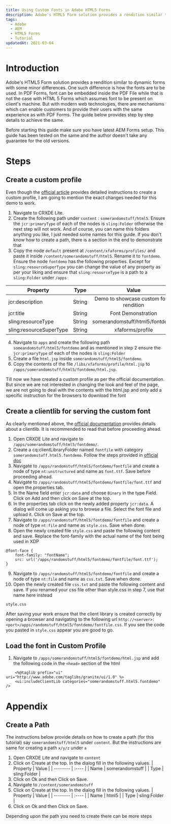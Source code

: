 ```yaml
---
title: Using Custom Fonts in Adobe HTML5 Forms
description: Adobe's HTML5 Form solution provides a rendition similar to dynamic forms with some minor differences. One such difference is how the fonts are to be used. In PDF Forms, font can be embedded inside the PDF File while that is not the case with HTML 5 Forms which assumes font to be present on client's machine. But with web fonts, customer's can achieve the same with just little bit of code
tags:
  - Adobe
  - AEM
  - HTML5 Forms
  - Tutorial
updatedAt: 2021-03-04
---
```


# Introduction

Adobe's HTML5 Form solution provides a rendition similar to dynamic forms with some minor differences. One such
difference is how the fonts are to be used. In PDF Forms, font can be embedded inside the PDF File while that is not the case
with HTML 5 Forms which assumes font to be present on client's machine. But with modern web technologies, there are mechanisms which can enable customers to provide their users with the same experience as with PDF Forms. The guide below provides step by step details
to achieve the same.

Before starting this guide make sure you have latest AEM Forms setup. This guide has been tested on the same and the author doesn't take any guarantee for the old versions.

# Steps

## Create a custom profile

Even though the [official article](https://experienceleague.adobe.com/docs/experience-manager-65/forms/html5-forms/custom-profile.html?lang=en#create-the-profile-renderer-script) provides detailed instructions to create a custom profile, I am going to mention the exact changes needed for this demo to work.

1. Navigate to CRXDE Lite.
2. Create the following path under `content` : `somerandomstuff/html5`. Ensure the `jcr:primaryType` of each of the nodes is `sling:Folder` otherwise the next step will not work. And of course, you can name this folders anything you like, I just needed some names for this guide. If you don't know how to create a path, there is a section in the end to demonstrate that
3. Copy the node `default` present at `/content/xfaforms/profiles/` and paste it inside `/content/somerandomstuff/html5`. Rename it to `fontdemo`. Ensure the node `fontdemo` has the following properties. Except for `sling:resourceSuperType` you can change the value of any property as per your liking and ensure that `sling:resourceType` is a path to a `sling:Folder` under `/apps`

| Property                |  Type  |                  Value                  |
| ----------------------- | :----: | :-------------------------------------: |
| jcr:description         | String | Demo to showcase custom fonts rendition |
| jcr:title               | String |           Font Demonstration            |
| sling:resourceType      | String |     somerandomstuff/html5/fontdemo      |
| sling:resourceSuperType | String |            xfaforms/profile             |

4. Navigate to `apps` and create the following path `someandomstuff/html5/fontdemo` and as mentioned in step 2 ensure the `jcr:primaryType` of each of the nodes is `sling:Folder`
5. Create a file `html.jsp` inside `somerandomstuff/html5/fontdemo`.
6. Copy the contents of the file `/libs/xfaforms/profile/html.jsp` to `/apps/somerandomstuff/html5/fontdemo/html.jsp`.

Till now we have created a custom profile as per the official documentation. But since we are not interested in changing the look and feel of the page, we are not going to deal with the contents with the html.jsp and only add a specific instruction for the browsers to download the font

## Create a clientlib for serving the custom font

As clearly mentioned above, the [official documentation](https://experienceleague.adobe.com/docs/experience-manager-65/developing/introduction/clientlibs.html?lang=en#overriding-libraries-in-lib) provides details about a clientlib. It is recommended to read that before proceeding ahead.

1. Open CRXDE Lite and navigate to `/apps/somerandomstuff/html5/fontdemo/`.
2. Create a cq:clientLibraryFolder named `fontfile` with category `somerandomstuff.html5.fontdemo`. Follow the steps provided in [official doc](https://experienceleague.adobe.com/docs/experience-manager-65/developing/introduction/clientlibs.html?lang=en#create-a-client-library-folder)
3. Navigate to `/apps/randomstuff/html5/fontdemo/fontfile` and create a node of type `nt:unstructured` and name as `font.ttf`. Save before proceeding ahead.
4. Navigate to `/apps/randomstuff/html5/fontdemo/fontfile/font.ttf` and open the properties tab.
5. In the Name field enter `jcr:data` and choose `Binary` in the type Field. Click on Add and then click on Save at the top.
6. In the properties tab click on the newly added property `jcr:data`. A dialog will come up asking you to browse a file. Select the font file and upload it. Click on Save at the top.
7. Navigate to `/apps/randomstuff/html5/fontdemo/fontfile` and create a node of type `nt:file` and name as `style.css`. Save when done.
8. Open the newly created file `style.css` and paste the following content and save. Replace the font-family with the actual name of the font being used in XDP

```
@font-face {
    font-family: "fontName";
    src: url('/apps/randomstuff/html5/fontdemo/fontfile/font.ttf');
}
```

9. Navigate to `/apps/randomstuff/html5/fontdemo/fontfile` and create a node of type `nt:file` and name as `css.txt`. Save when done.
10. Open the newly created file `css.txt` and paste the following content and save. If you renamed your css file other than style.css in step 7, use that name here instead

```
style.css
```

After saving your work ensure that the client library is created correctly by opening a browser and navigating to the following url
`http://<server>:<port>/apps/randomstuff/html5/fontdemo/fontfile.css`. If you see the code you pasted in `style.css` appear you are good to go.

## Load the font in Custom Profile

1. Navigate to `/apps/somerandomstuff/html5/fontdemo/html.jsp` and add the following code in the `<head>` section of the html

```
    <%@taglib prefix="ui" uri="http://www.adobe.com/taglibs/granite/ui/1.0" %>
	<ui:includeClientLib categories="somerandomstuff.html5.fontdemo" />
```

# Appendix

## Create a Path

The instructions below provide details on how to create a path (for this tutorial) say `somerandomstuff/html5` under `content`. But the instructions are same for creating a path `x/y/z` under `a`

1. Open CRXDE Lite and navigate to `content`
2. Click on Create at the top. In the dialog fill in the following values.
   | Property | Value |
   | -------- | :---- |
   | Name | somerandomstuff |
   | Type | sling:Folder |
3. Click on Ok and then Click on Save.
4. Navigate to `/content/somerandomstuff`
5. Click on Create at the top. In the dialog fill in the following values.
   | Property | Value |
   | -------- | :---- |
   | Name | html5 |
   | Type | sling:Folder |
6. Click on Ok and then Click on Save.

Depending upon the path you need to create there can be more steps
